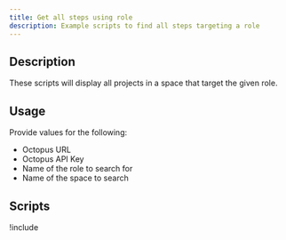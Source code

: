 ```yaml
---
title: Get all steps using role
description: Example scripts to find all steps targeting a role
---
```


## Description
These scripts will display all projects in a space that target the given role.

## Usage
Provide values for the following:
- Octopus URL
- Octopus API Key
- Name of the role to search for
- Name of the space to search

## Scripts

!include <get-steps-using-role-scripts>
